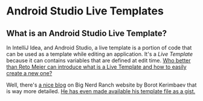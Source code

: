 # Android Studio Live Templates

## What is an Android Studio Live Template?
In IntelliJ Idea, and Android Studio, a live template is a portion of code that can be used as a template while editing an application. It's a _Live Template_ because it can contains variables that are defined at edit time.
[Who better than Reto Meier can introduce what is a Live Template and how to easily create a new one?](https://www.youtube.com/watch?v=4rI4tTd7-J8)

Well, there's [a nice blog](https://www.bignerdranch.com/blog/android-studio-live-templates/)  on Big Nerd Ranch website by Borot Kerimbaev that is way more detailed.
[He has even made available his template file as a gist.](https://gist.github.com/bolot/60403d46b5da6a36c06c)
